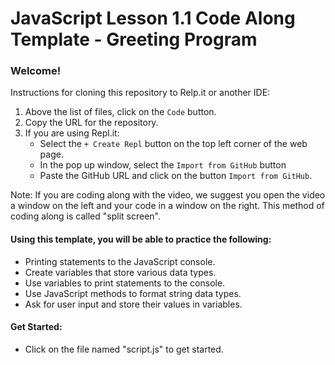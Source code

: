 # JavaScript Lesson 1.1 Code Along Template - Greeting Program

### Welcome! 

Instructions for cloning this repository to Relp.it or another IDE:
  1. Above the list of files, click on the `Code` button.
  2. Copy the URL for the repository.
  3. If you are using Repl.it: 
      * Select the `+ Create Repl` button on the top left corner of the web page. 
      * In the pop up window, select the `Import from GitHub` button
      * Paste the GitHub URL and click on the button `Import from GitHub`.


Note: If you are coding along with the video, we suggest you open the video a window on the left and your code in a window on the right. This method of coding along is called "split screen".

#### Using this template, you will be able to practice the following:

- Printing statements to the JavaScript console.
- Create variables that store various data types.
- Use variables to print statements to the console.
- Use JavaScript methods to format string data types.
- Ask for user input and store their values in variables.

#### Get Started:

- Click on the file named "script.js" to get started.
